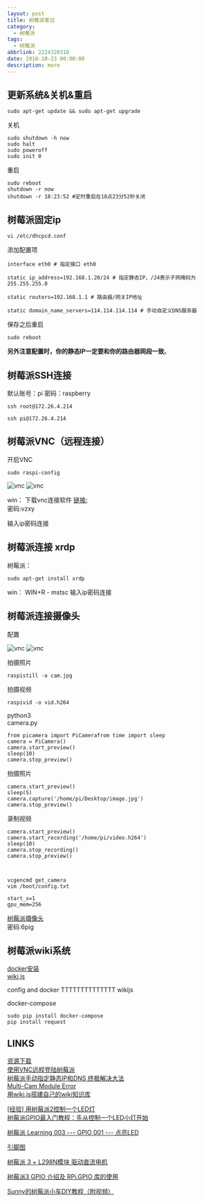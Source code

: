 ```yaml
---
layout: post
title: 树莓派笔记
category: 
  - 树莓派
tags: 
  - 树莓派
abbrlink: 2224320310
date: 2018-10-23 00:00:00
description: more
---
```


## 更新系统&关机&重启

	sudo apt-get update && sudo apt-get upgrade

关机  

	sudo shutdown -h now
	sudo halt
	sudo poweroff
	sudo init 0

重启  

	sudo reboot
	shutdown -r now
	shutdown -r 18:23:52 #定时重启在18点23分52秒关闭

## 树莓派固定ip

	vi /etc/dhcpcd.conf

添加配置项  
	
	interface eth0 # 指定接口 eth0
	
	static ip_address=192.168.1.20/24 # 指定静态IP，/24表示子网掩码为 255.255.255.0
	
	static routers=192.168.1.1 # 路由器/网关IP地址
	
	static domain_name_servers=114.114.114.114 # 手动自定义DNS服务器

保存之后重启  

	sudo reboot

**另外注意配置时，你的静态IP一定要和你的路由器网段一致**。


## 树莓派SSH连接
默认账号：pi   密码：raspberry  

	ssh root@172.26.4.214

	ssh pi@172.26.4.214



## 树莓派VNC（远程连接）
开启VNC  
	
	sudo raspi-config

![vnc](https://coding.net/u/tea9/p/image/git/raw/master/blog_img/22/01.png) 
![vnc](https://coding.net/u/tea9/p/image/git/raw/master/blog_img/22/02.png) 


win：
下载vnc连接软件
[链接:](https://pan.baidu.com/s/10A0iSWmXUJedNLfbist8ug)  
密码:vzxy

输入ip密码连接


## 树莓派连接 xrdp

树莓派：  

	sudo apt-get install xrdp

win：
WIN+R - mstsc
输入ip密码连接


## 树莓派连接摄像头

配置  

![vnc](https://coding.net/u/tea9/p/image/git/raw/master/blog_img/22/03.png) 
![vnc](https://coding.net/u/tea9/p/image/git/raw/master/blog_img/22/04.png) 

拍摄照片  

	raspistill -o cam.jpg

拍摄视频  

	raspivid -o vid.h264


python3  
camera.py  

	from picamera import PiCamerafrom time import sleep 
	camera = PiCamera()
	camera.start_preview()
	sleep(10)
	camera.stop_preview()


拍摄照片

	camera.start_preview()
	sleep(5) 
	camera.capture('/home/pi/Desktop/image.jpg') 
	camera.stop_preview()

录制视频  

	camera.start_preview() 
	camera.start_recording('/home/pi/video.h264') 
	sleep(10)
	camera.stop_recording()
	camera.stop_preview()



	vcgencmd get_camera
	vim /boot/config.txt

	start_x=1
	gpu_mem=256

[树莓派摄像头](https://pan.baidu.com/s/1wafsFY7_8iuQZm0QX4QJug)  
密码:6pig

## 树莓派wiki系统

[docker安装](http://www.runoob.com/docker/ubuntu-docker-install.html)  
[wiki.js](https://github.com/Requarks/wiki)  

config and docker
TTTTTTTTTTTTTT
wikijs

docker-compose  

	sudo pip install docker-compose
	pip install request



## LINKS

[资源下载](http://shumeipai.nxez.com/download)  
[使用VNC远程登陆树莓派](https://blog.csdn.net/u012952807/article/details/70225700)  
[树莓派手动指定静态IP和DNS 终极解决大法](https://blog.csdn.net/u013178472/article/details/78574878)  
[Multi-Cam Module Error](https://raspberrypi.stackexchange.com/questions/51322/multi-cam-module-error)  
[用wiki.js搭建自己的wiki知识库](https://blog.csdn.net/michael_llh/article/details/80210951)  

[[经验] 用树莓派2控制一个LED灯](http://bbs.elecfans.com/jishu_542880_1_1.html)  
[树莓派GPIO最入门教程：先从控制一个LED小灯开始](https://www.jianshu.com/p/27104b0c5da1)  

[树莓派 Learning 003 --- GPIO 001 --- 点亮LED](https://blog.csdn.net/github_35160620/article/details/52140967)  

[引脚图](https://image.baidu.com/search/detail?ct=503316480&z=0&ipn=d&word=%E6%A0%91%E8%8E%93%E6%B4%BE%E9%92%88%E8%84%9A%E5%9B%BE&hs=2&pn=5&spn=0&di=9211195430&pi=0&rn=1&tn=baiduimagedetail&is=0%2C0&ie=utf-8&oe=utf-8&cl=2&lm=-1&cs=2469181244%2C1318570245&os=2596068280%2C2211848993&simid=1258434643%2C4156524171&adpicid=0&lpn=0&ln=30&fr=ala&fm=&sme=&cg=&bdtype=11&oriquery=%E6%A0%91%E8%8E%93%E6%B4%BE%E9%92%88%E8%84%9A%E5%9B%BE&objurl=http%3A%2F%2Fupload-images.jianshu.io%2Fupload_images%2F80704-7a5b8c35888d93b8.jpg&fromurl=ippr_z2C%24qAzdH3FAzdH3Fooo_z%26e3B3twgfi7_z%26e3Bv54AzdH3FrAzdH3Fuv00v8vukkw1&gsm=0&islist=&querylist=)  

[树莓派 3 + L298N模块 驱动直流电机](https://www.jianshu.com/p/775b4fb2c98d)  

[树莓派3 GPIO 介绍及 RPi.GPIO 库的使用](https://www.jianshu.com/p/1db0b3e4fd56)  

[Sunny的树莓派小车DIY教程（附视频）](http://shumeipai.nxez.com/2015/11/08/raspberry-pi-car-diy-tutorials-by-sunny.html)  


